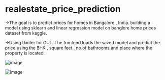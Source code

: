 # realestate_price_prediction
->The goal is to predict  prices for homes in Bangalore , India. building a model using sklearn and linear regression model  on banglore home prices dataset from kaggle.


->Using tkinter for GUI . The frontend loads the saved model and predict the price using the BHK , square feet , no.of bathrooms and place where the property is located.

![image](https://user-images.githubusercontent.com/92781591/202797429-30039319-83b2-4bcc-a32c-f8de3b9d25ae.png)



![image](https://user-images.githubusercontent.com/92781591/202797614-c8e6b27e-b703-4826-a298-6784012ed215.png)

